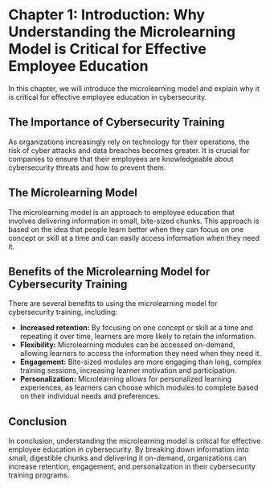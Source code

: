 Chapter 1: Introduction: Why Understanding the Microlearning Model is Critical for Effective Employee Education
===============================================================================================================

In this chapter, we will introduce the microlearning model and explain why it is critical for effective employee education in cybersecurity.

The Importance of Cybersecurity Training
----------------------------------------

As organizations increasingly rely on technology for their operations, the risk of cyber attacks and data breaches becomes greater. It is crucial for companies to ensure that their employees are knowledgeable about cybersecurity threats and how to prevent them.

The Microlearning Model
-----------------------

The microlearning model is an approach to employee education that involves delivering information in small, bite-sized chunks. This approach is based on the idea that people learn better when they can focus on one concept or skill at a time and can easily access information when they need it.

Benefits of the Microlearning Model for Cybersecurity Training
--------------------------------------------------------------

There are several benefits to using the microlearning model for cybersecurity training, including:

* **Increased retention:** By focusing on one concept or skill at a time and repeating it over time, learners are more likely to retain the information.
* **Flexibility:** Microlearning modules can be accessed on-demand, allowing learners to access the information they need when they need it.
* **Engagement:** Bite-sized modules are more engaging than long, complex training sessions, increasing learner motivation and participation.
* **Personalization:** Microlearning allows for personalized learning experiences, as learners can choose which modules to complete based on their individual needs and preferences.

Conclusion
----------

In conclusion, understanding the microlearning model is critical for effective employee education in cybersecurity. By breaking down information into small, digestible chunks and delivering it on-demand, organizations can increase retention, engagement, and personalization in their cybersecurity training programs.
